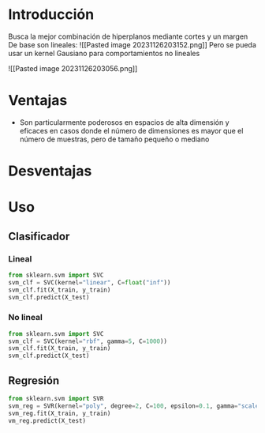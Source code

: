 # Introducción
Busca la mejor combinación de hiperplanos mediante cortes y un margen 
De base son lineales:
![[Pasted image 20231126203152.png]]
Pero se pueda usar un kernel Gausiano para comportamientos no lineales

![[Pasted image 20231126203056.png]]

# Ventajas
- Son particularmente poderosos en espacios de alta dimensión y eficaces en casos donde el número de dimensiones es mayor que el número de muestras, pero de tamaño pequeño o mediano
# Desventajas

# Uso
## Clasificador
### Lineal
```python
from sklearn.svm import SVC
svm_clf = SVC(kernel="linear", C=float("inf"))
svm_clf.fit(X_train, y_train)
svm_clf.predict(X_test)
```
### No lineal
```python
from sklearn.svm import SVC
svm_clf = SVC(kernel="rbf", gamma=5, C=1000))
svm_clf.fit(X_train, y_train)
svm_clf.predict(X_test)
```
## Regresión
```python
from sklearn.svm import SVR 
svm_reg = SVR(kernel="poly", degree=2, C=100, epsilon=0.1, gamma="scale") 
svm_reg.fit(X_train, y_train) 
vm_reg.predict(X_test)
```
